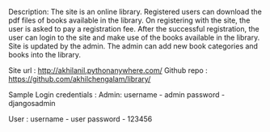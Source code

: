 Description: The site is an online library. Registered users can download the pdf files of books available in the library. On registering with the site, the user is asked to pay a registration fee. After the successful registration, the user can login to the site and make use of the books available in the library. Site is updated by the admin. The admin can add new book categories and books into the library.

Site url : http://akhilanil.pythonanywhere.com/ Github repo : https://github.com/akhilchengalam/library/

Sample Login credentials : Admin: username - admin password - djangosadmin

User : username - user password - 123456
